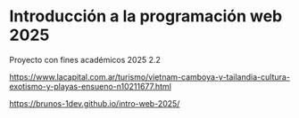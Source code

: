 # Introducción a la programación web 2025

Proyecto con fines académicos 2025 2.2

https://www.lacapital.com.ar/turismo/vietnam-camboya-y-tailandia-cultura-exotismo-y-playas-ensueno-n10211677.html

https://brunos-1dev.github.io/intro-web-2025/
